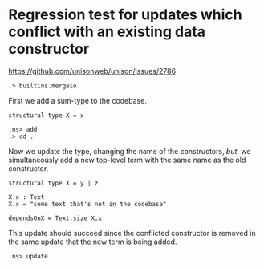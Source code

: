 # Regression test for updates which conflict with an existing data constructor

https://github.com/unisonweb/unison/issues/2786

```ucm:hide
.> builtins.mergeio
```

First we add a sum-type to the codebase.

```unison
structural type X = x
```

```ucm
.ns> add
.> cd .
```

Now we update the type, changing the name of the constructors, _but_, we simultaneously
add a new top-level term with the same name as the old constructor.

```unison
structural type X = y | z

X.x : Text
X.x = "some text that's not in the codebase"

dependsOnX = Text.size X.x
```

This update should succeed since the conflicted constructor
is removed in the same update that the new term is being added.

```ucm
.ns> update
```

